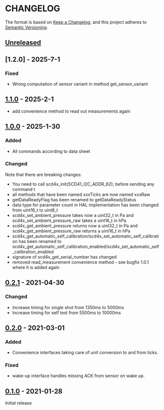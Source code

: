 # CHANGELOG

The format is based on [Keep a Changelog](https://keepachangelog.com/en/1.0.0/),
and this project adheres to [Semantic Versioning](https://semver.org/spec/v2.0.0.html).

## [Unreleased] 

## [1.2.0] - 2025-7-1

### Fixed

- Wrong computation of sensor variant in method get_sensor_variant

## [1.1.0] - 2025-2-1

- add convenience method to read out measurements again

## [1.0.0] - 2025-1-30

### Added

- All commands according to data sheet


### Changed

Note that there are breaking changes:
- You need to call scd4x_init(SCD41_I2C_ADDR_62); before sending any command t
- all methods that have been named xxxTicks are now named xxxRaw
- getDataReadyFlag has been renamed to getDataReadyStatus
- data type for parameter count in HAL implementation has been changed from uint16_t to uint8_t 
- scd4x_set_ambient_pressure takes now a uint32_t in Pa and scd4x_set_ambient_pressure_raw takes a uint16_t in hPa
- scd4x_get_ambient_pressure returns now a uint32_t in Pa and scd4x_get_ambient_pressure_raw returns a uint16_t in hPa
- scd4x_get_automatic_self_calibration/scd4x_set_automatic_self_calibration has been renamed to scd4x_get_automatic_self_calibration_enabled/scd4x_set_automatic_self_calibration_enabled
- signature of scd4x_get_serial_number has changed
- removed read_measurement convenience method - see bugfix 1.0.1 where it is added again


## [0.2.1] - 2021-04-30

### Changed

* Increase timing for single shot from 1350ms to 5000ms
* Increase timing for self test from 5500ms to 10000ms


## [0.2.0] - 2021-03-01

### Added
- Convenience interfaces taking care of unit conversion to and from ticks.

### Fixed
- wake-up interface handles missing ACK from sensor on wake up.


## [0.1.0] - 2021-01-28

Initial release


[Unreleased]: https://github.com/Sensirion/embedded-i2c-scd4x/compare/1.1.0...HEAD
[1.1.0]: https://github.com/Sensirion/embedded-i2c-scd4x/compare/1.0.0...1.1.0
[1.0.0]: https://github.com/Sensirion/embedded-i2c-scd4x/compare/0.2.1...1.0.0
[0.2.1]: https://github.com/Sensirion/embedded-i2c-scd4x/compare/0.2.0...0.2.1
[0.2.0]: https://github.com/Sensirion/embedded-i2c-scd4x/compare/0.1.0...0.2.0
[0.1.0]: https://github.com/Sensirion/embedded-i2c-scd4x/releases/tag/0.1.0
